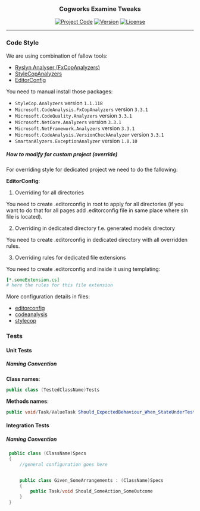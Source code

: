 <!-- <p align="center">
  <a href="" rel="noopener">
  <img width="200px" height="200px" src="../Docs/img/logo.jpg" alt="Project logo"></a>
</p> -->

<h3 align="center">Cogworks Examine Tweaks</h3>

<div align="center">

[![Project Code](https://img.shields.io/static/v1?label=&message=Cogworks.Examine.Tweaks&color=lightgray&style=flat-square)]() [![Version](https://img.shields.io/static/v1?label=&message=version&color=informational&style=flat-square)](https://github.com/thecogworks/Cogworks.Examine.Tweaks/releases) [![License](https://img.shields.io/badge/license-MIT-4c9182.svg)](LICENSE.md)

</div>

---
### Code Style

We are using combination of fallow tools:

- [Ryslyn Analyser (FxCopAnalyzers)](https://github.com/dotnet/roslyn-analyzers)
- [StyleCopAnalyzers](https://github.com/DotNetAnalyzers/StyleCopAnalyzers)
- [EditorConfig](https://github.com/editorconfig/editorconfig/wiki/EditorConfig-Properties)

You need to manual install those packages:

* `StyleCop.Analyzers` version `1.1.118`
* `Microsoft.CodeAnalysis.FxCopAnalyzers` version `3.3.1`
* `Microsoft.CodeQuality.Analyzers` version `3.3.1`
* `Microsoft.NetCore.Analyzers` version `3.3.1`
* `Microsoft.NetFramework.Analyzers` version `3.3.1`
* `Microsoft.CodeAnalysis.VersionCheckAnalyzer` version `3.3.1`
* `SmartanAlyzers.ExceptionAnalyzer` version `1.0.10`

##### How to modify for custom project (override)

For overriding style for dedicated project we need to do the fallowing:

**EditorConfig**:

1. Overriding for all directories

You need to create .editorconfig in root to apply for all directories (if you want to do that for all pages add .editorconfig file in same place where sln file is located).

2. Overriding in dedicated directory f.e. generated models directory

You need to create .editorconfig in dedicated directory with all overridden rules.

3. Overriding rules for dedicated file extensions

You need to create .editorconfig and inside it using templating:

```yml
[*.someExtension.cs]
# here the rules for this file extension
```

More configuration details in files:

- [editorconfig](linting/.editorconfig)
- [codeanalysis](linting/codeanalysis.ruleset)
- [stylecop](linting/stylecop.json)

### Tests

#### Unit Tests

##### Naming Convention

**Class names**:

```csharp
public class (TestedClassName)Tests
```

**Methods names**:

```csharp
public void/Task/ValueTask Should_ExpectedBehaviour_When_StateUnderTest()
```

#### Integration Tests

##### Naming Convention

```csharp
 public class (ClassName)Specs
 {
     //general configuration goes here


     public class Given_SomeArrangements : (ClassName)Specs
     {
         public Task/void Should_SomeAction_SomeOutcome
     }
 }
```